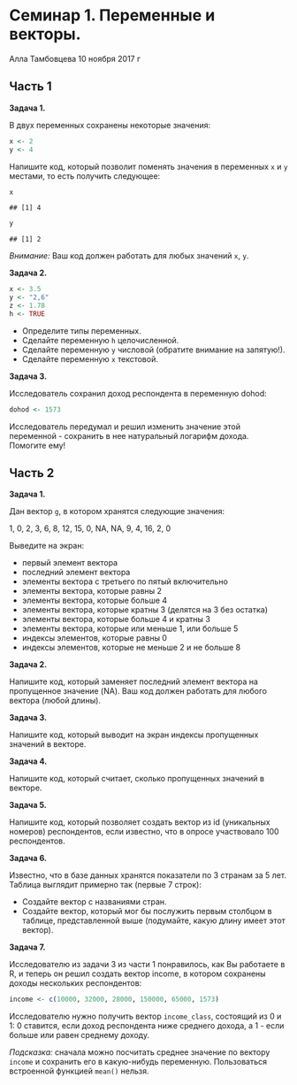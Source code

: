 Семинар 1. Переменные и векторы.
================
Алла Тамбовцева
10 ноября 2017 г

Часть 1
-------

**Задача 1.**

В двух переменных сохранены некоторые значения:

``` r
x <- 2
y <- 4
```

Напишите код, который позволит поменять значения в переменных `x` и `y` местами, то есть получить следующее:

``` r
x
```

    ## [1] 4

``` r
y
```

    ## [1] 2

*Внимание:* Ваш код должен работать для любых значений `x`, `y`.

**Задача 2.**

``` r
x <- 3.5
y <- "2,6"
z <- 1.78
h <- TRUE
```

-   Определите типы переменных.
-   Сделайте переменную `h` целочисленной.
-   Сделайте переменную `y` числовой (обратите внимание на запятую!).
-   Сделайте переменную `x` текстовой.

**Задача 3.**

Исследователь сохранил доход респондента в переменную dohod:

``` r
dohod <- 1573
```

Исследователь передумал и решил изменить значение этой переменной - сохранить в нее натуральный логарифм дохода. Помогите ему!

Часть 2
-------

**Задача 1.**

Дан вектор `g`, в котором хранятся следующие значения:

1, 0, 2, 3, 6, 8, 12, 15, 0, NA, NA, 9, 4, 16, 2, 0

Выведите на экран:

-   первый элемент вектора
-   последний элемент вектора
-   элементы вектора с третьего по пятый включительно
-   элементы вектора, которые равны 2
-   элементы вектора, которые больше 4
-   элементы вектора, которые кратны 3 (делятся на 3 без остатка)
-   элементы вектора, которые больше 4 и кратны 3
-   элементы вектора, которые или меньше 1, или больше 5
-   индексы элементов, которые равны 0
-   индексы элементов, которые не меньше 2 и не больше 8

**Задача 2.**

Напишите код, который заменяет последний элемент вектора на пропущенное значение (NA). Ваш код должен работать для любого вектора (любой длины).

**Задача 3.**

Напишите код, который выводит на экран индексы пропущенных значений в векторе.

**Задача 4.**

Напишите код, который считает, сколько пропущенных значений в векторе.

**Задача 5.**

Напишите код, который позволяет создать вектор из id (уникальных номеров) респондентов, если известно, что в опросе участвовало 100 респондентов.

**Задача 6.**

Известно, что в базе данных хранятся показатели по 3 странам за 5 лет. Таблица выглядит примерно так (первые 7 строк):

-   Создайте вектор с названиями стран.
-   Создайте вектор, который мог бы послужить первым столбцом в таблице, представленной выше (подумайте, какую длину имеет этот вектор).

**Задача 7.**

Исследователю из задачи 3 из части 1 понравилось, как Вы работаете в R, и теперь он решил создать вектор income, в котором сохранены доходы нескольких респондентов:

``` r
income <- c(10000, 32000, 28000, 150000, 65000, 1573)
```

Исследователю нужно получить вектор `income_class`, состоящий из 0 и 1: 0 ставится, если доход респондента ниже среднего дохода, а 1 - если больше или равен среднему доходу.

*Подсказка:* сначала можно посчитать среднее значение по вектору `income` и сохранить его в какую-нибудь переменную. Пользоваться встроенной функцией `mean()` нельзя.
